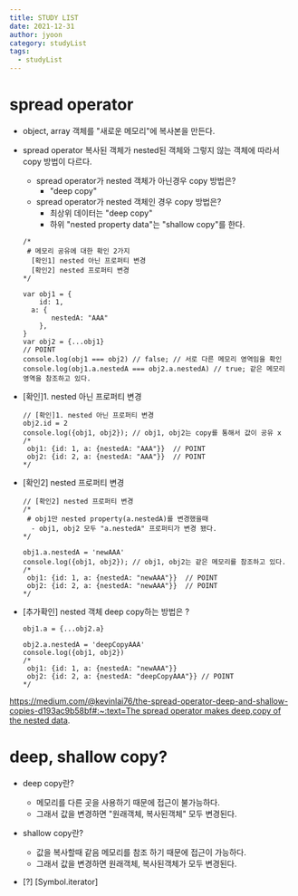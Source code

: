 ```yaml
---
title: STUDY LIST
date: 2021-12-31
author: jyoon
category: studyList
tags:
  - studyList
---
```


# spread operator

- object, array 객체를 "새로운 메모리"에 복사본을 만든다.
- spread operator 복사된 객체가 nested된 객체와 그렇지 않는 객체에 따라서 copy 방법이 다르다.
    - spread operator가 nested 객체가 아닌경우 copy 방법은?
        - "deep copy"
    - spread operator가 nested 객체인 경우 copy 방법은?
        - 최상위 데이터는 "deep copy"
        - 하위 "nested property data"는 "shallow copy"를 한다.

    ```tsx
    /* 
     # 메모리 공유에 대한 확인 2가지 
      [확인1] nested 아닌 프로퍼티 변경
      [확인2] nested 프로퍼티 변경
    */

    var obj1 = {
        id: 1,
      a: {
           nestedA: "AAA"
        },
    }
    var obj2 = {...obj1}
    // POINT
    console.log(obj1 === obj2) // false; // 서로 다른 메모리 영역임을 확인
    console.log(obj1.a.nestedA === obj2.a.nestedA) // true; 같은 메모리 영역을 참조하고 있다.
    ```

- [확인]1. nested 아닌 프로퍼티 변경

    ```tsx
    // [확인]1. nested 아닌 프로퍼티 변경
    obj2.id = 2
    console.log({obj1, obj2}); // obj1, obj2는 copy를 통해서 값이 공유 x
    /*
     obj1: {id: 1, a: {nestedA: "AAA"}}  // POINT
     obj2: {id: 2, a: {nestedA: "AAA"}}  // POINT
    */
    ```

- [확인2] nested 프로퍼티 변경

    ```tsx
    // [확인2] nested 프로퍼티 변경
    /*
     # obj1만 nested property(a.nestedA)를 변경했을때  
      - obj1, obj2 모두 "a.nestedA" 프로퍼티가 변경 됐다. 
    */

    obj1.a.nestedA = 'newAAA'
    console.log({obj1, obj2}); // obj1, obj2는 같은 메모리를 참조하고 있다.
    /*
     obj1: {id: 1, a: {nestedA: "newAAA"}}  // POINT
     obj2: {id: 2, a: {nestedA: "newAAA"}}  // POINT
    */
    ```

- [추가확인] nested 객체 deep copy하는 방법은 ?

    ```tsx
    obj1.a = {...obj2.a}

    obj2.a.nestedA = 'deepCopyAAA'
    console.log({obj1, obj2})
    /*
     obj1: {id: 1, a: {nestedA: "newAAA"}}
     obj2: {id: 2, a: {nestedA: "deepCopyAAA"}} // POINT
    */

    ```

[https://medium.com/@kevinlai76/the-spread-operator-deep-and-shallow-copies-d193ac9b58bf#:~:text=The spread operator makes deep,copy of the nested data](https://medium.com/@kevinlai76/the-spread-operator-deep-and-shallow-copies-d193ac9b58bf#:~:text=The%20spread%20operator%20makes%20deep,copy%20of%20the%20nested%20data).

# deep, shallow copy?

- deep copy란?
    - 메모리를 다른 곳을 사용하기 때문에 접근이 불가능하다.
    - 그래서 값을 변경하면 "원래객체, 복사된객체" 모두 변경된다.
- shallow copy란?
    - 값을 복사할때 같음 메모리를 참조 하기 때문에 접근이 가능하다.
    - 그래서 값을 변경하면 원래객체, 복사된객체가 모두 변경된다.

- [?] [Symbol.iterator]
